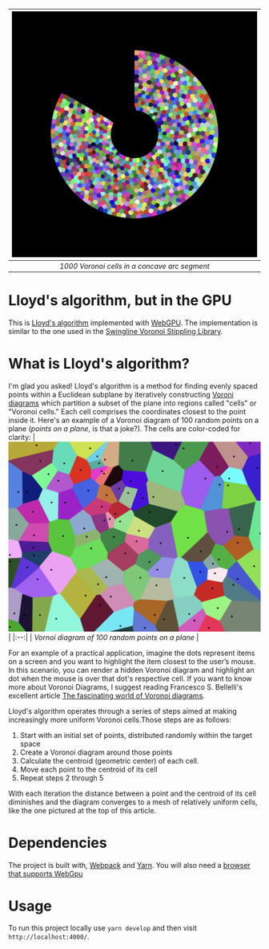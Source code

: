 | ![1000 Voronoi cells in a concave arc segment](./arc.png) |
|:--:|
| *1000 Voronoi cells in a concave arc segment* |

# Lloyd's algorithm, but in the GPU
This is [Lloyd's algorithm](https://en.wikipedia.org/wiki/Lloyd%27s_algorithm) implemented with [WebGPU](https://developer.mozilla.org/en-US/docs/Web/API/WebGPU_API). The implementation is similar to the one used in the [Swingline Voronoi Stippling Library](https://www.mattkeeter.com/projects/swingline/).

# What is Lloyd's algorithm?
I'm glad you asked! Lloyd's algorithm is a method for finding evenly spaced points within a Euclidean subplane by iteratively constructing [Voroni diagrams](https://en.wikipedia.org/wiki/Voronoi_diagram) which partition a subset of the plane into regions called "cells" or "Voronoi cells."  Each cell comprises the coordinates closest to the point inside it. Here's an example of a Voronoi diagram of 100 random points on a plane (*points on a plane*, is that a joke?). The cells are color-coded for clarity:
| ![Vornoi diagram of 100 random points on a plane](./Vornoi-diagram.png) |
|:--:|
| *Vornoi diagram of 100 random points on a plane* |

For an example of a practical application, imagine the dots represent items on a screen and you want to highlight the item closest to the user’s mouse. In this scenario, you can render a hidden Voronoi diagram and highlight an dot when the mouse is over that dot's respective cell.  If you want to know more about Voronoi Diagrams, I suggest reading Francesco S. Bellelli's excellent article [The fascinating world of Voronoi diagrams](https://fbellelli.com/posts/2021-07-08-the-fascinating-world-of-voronoi-diagrams/).

Lloyd's algorithm operates through a series of steps aimed at making increasingly more uniform Voronoi cells.Those steps are as follows:

1. Start with an initial set of points, distributed randomly within the target space
1. Create a Voronoi diagram around those points
1. Calculate the centroid (geometric center) of each cell.
1. Move each point to the centroid of its cell
1. Repeat steps 2 through 5

With each iteration the distance between a point and the centroid of its cell diminishes and the diagram converges to a mesh of relatively uniform cells, like the one pictured at the top of this article.

# Dependencies
The project is built with, [Webpack](https://webpack.js.org/) and [Yarn](https://yarnpkg.com/). You will also need a [browser that supports WebGpu](https://caniuse.com/webgpu)

# Usage
To run this project locally use `yarn develop` and then visit `http://localhost:4000/`.

